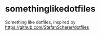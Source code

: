 # somethinglikedotfiles
Something like dotfiles, inspired by https://github.com/StefanScherer/dotfiles
